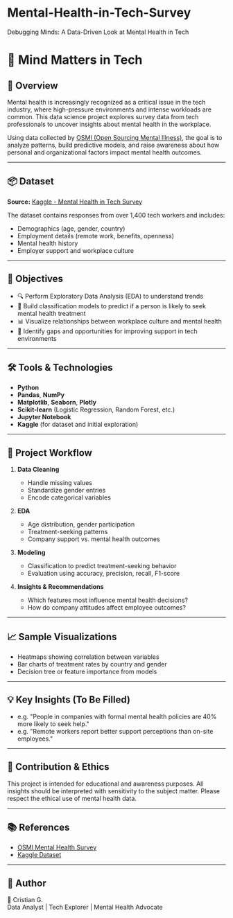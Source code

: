 # Mental-Health-in-Tech-Survey
Debugging Minds: A Data-Driven Look at Mental Health in Tech

# 🧠 Mind Matters in Tech

## 📍 Overview

Mental health is increasingly recognized as a critical issue in the tech industry, where high-pressure environments and intense workloads are common. This data science project explores survey data from tech professionals to uncover insights about mental health in the workplace. 

Using data collected by [OSMI (Open Sourcing Mental Illness)](https://osmihelp.org/), the goal is to analyze patterns, build predictive models, and raise awareness about how personal and organizational factors impact mental health outcomes.

---

## 📦 Dataset

**Source:** [Kaggle - Mental Health in Tech Survey](https://www.kaggle.com/datasets/osmi/mental-health-in-tech-survey)

The dataset contains responses from over 1,400 tech workers and includes:
- Demographics (age, gender, country)
- Employment details (remote work, benefits, openness)
- Mental health history
- Employer support and workplace culture

---

## 🎯 Objectives

- 🔍 Perform Exploratory Data Analysis (EDA) to understand trends
- 🧪 Build classification models to predict if a person is likely to seek mental health treatment
- 📊 Visualize relationships between workplace culture and mental health
- 🧠 Identify gaps and opportunities for improving support in tech environments

---

## 🛠 Tools & Technologies

- **Python**
- **Pandas**, **NumPy**
- **Matplotlib**, **Seaborn**, **Plotly**
- **Scikit-learn** (Logistic Regression, Random Forest, etc.)
- **Jupyter Notebook**
- **Kaggle** (for dataset and initial exploration)

---

## 🧪 Project Workflow

1. **Data Cleaning**
   - Handle missing values
   - Standardize gender entries
   - Encode categorical variables

2. **EDA**
   - Age distribution, gender participation
   - Treatment-seeking patterns
   - Company support vs. mental health outcomes

3. **Modeling**
   - Classification to predict treatment-seeking behavior
   - Evaluation using accuracy, precision, recall, F1-score

4. **Insights & Recommendations**
   - Which features most influence mental health decisions?
   - How do company attitudes affect employee outcomes?

---

## 📈 Sample Visualizations

- Heatmaps showing correlation between variables
- Bar charts of treatment rates by country and gender
- Decision tree or feature importance from models

---

## 💡 Key Insights (To Be Filled)

- e.g. "People in companies with formal mental health policies are 40% more likely to seek help."
- e.g. "Remote workers report better support perceptions than on-site employees."

---

## 🤝 Contribution & Ethics

This project is intended for educational and awareness purposes. All insights should be interpreted with sensitivity to the subject matter. Please respect the ethical use of mental health data.

---

## 📚 References

- [OSMI Mental Health Survey](https://osmihelp.org/research)
- [Kaggle Dataset](https://www.kaggle.com/datasets/osmi/mental-health-in-tech-survey)

---

## 📌 Author

👤 Cristian G.  
Data Analyst | Tech Explorer | Mental Health Advocate  

